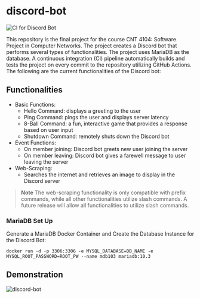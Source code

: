 # discord-bot

![CI for Discord Bot](https://github.com/RonnyFrayRegato/discord-bot/actions/workflows/ci.yml/badge.svg)

This repository is the final project for the course CNT 4104: Software Project in Computer Networks.
The project creates a Discord bot that performs several types of functionalities.
The project uses MariaDB as the database. A continuous integration (CI) pipeline automatically builds and tests
the project on every commit to the repository utilizing GitHub Actions. The following are the current functionalities of
the Discord bot:

## Functionalities

- Basic Functions:
  - Hello Command: displays a greeting to the user
  - Ping Command: pings the user and displays server latency
  - 8-Ball Command: a fun, interactive game that provides a response based on user input
  - Shutdown Command: remotely shuts down the Discord bot
- Event Functions:
  - On member joining: Discord bot greets new user joining the server
  - On member leaving: Discord bot gives a farewell message to user leaving the server
- Web-Scraping:
  - Searches the internet and retrieves an image to display in the Discord server
  
> **Note**
> The web-scraping functionality is only compatible with prefix commands, while all other functionalities utilize slash
> commands. A future release will allow all functionalities to utilize slash commands.

### MariaDB Set Up

Generate a MariaDB Docker Container and Create the Database Instance for the Discord Bot:
 ```
 docker run -d -p 3306:3306 -e MYSQL_DATABASE=DB_NAME -e MYSQL_ROOT_PASSWORD=ROOT_PW --name mdb103 mariadb:10.3
 ```
 
## Demonstration
![discord-bot](https://user-images.githubusercontent.com/71354370/202879000-b2af02d8-916e-4ad3-9ad0-35fa4952ae29.gif)
